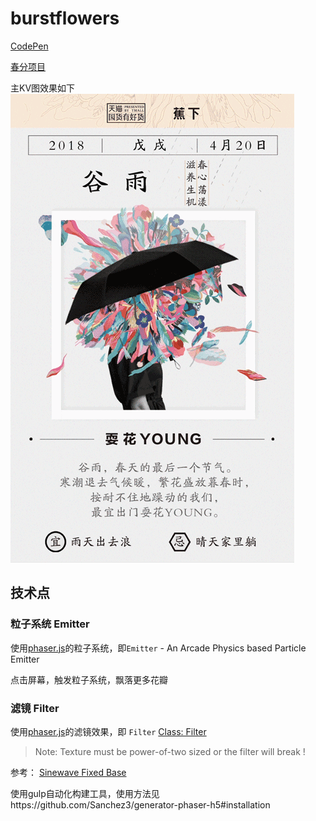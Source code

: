 # burstflowers

[CodePen](https://codepen.io/sanchez3/full/MXWNwj/)

[春分项目](https://github.com/Sanchez3/MyProject/tree/master/Tm24)

主KV图效果如下
![burstflowers](https://github.com/Sanchez3/burstflowers/blob/master/burstflowers.gif)



## 技术点

### 粒子系统 Emitter 

使用[phaser.js](http://phaser.io/)的粒子系统，即`Emitter` - An Arcade Physics based Particle Emitter

点击屏幕，触发粒子系统，飘落更多花瓣

###  滤镜 Filter

使用[phaser.js](http://phaser.io/)的滤镜效果，即 `Filter` [Class: Filter](https://photonstorm.github.io/phaser-ce/Phaser.Filter.html)

> Note: Texture must be power-of-two sized or the filter will break !

参考： [Sinewave Fixed Base](http://phaser.io/examples/v2/filters/sinewave-fixed-base)



使用gulp自动化构建工具，使用方法见https://github.com/Sanchez3/generator-phaser-h5#installation